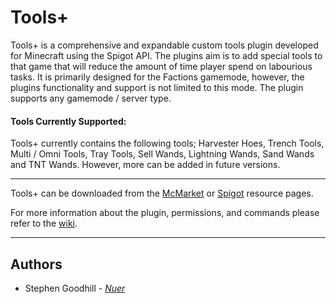 # Tools+
Tools+ is a comprehensive and expandable custom tools plugin developed for Minecraft using the Spigot API. The plugins aim is to add special tools to that game that will reduce the amount of time player spend on labourious tasks. It is primarily designed for the Factions gamemode, however, the plugins functionality and support is not limited to this mode. The plugin supports any gamemode / server type.

#### Tools Currently Supported:
Tools+ currently contains the following tools; Harvester Hoes, Trench Tools, Multi / Omni Tools, Tray Tools, Sell Wands, Lightning Wands, Sand Wands and TNT Wands. However, more can be added in future versions.

---

Tools+ can be downloaded from the [McMarket](https://www.mc-market.org/resources/7291/) or [Spigot](https://www.spigotmc.org/resources/tools.66897/) resource pages.

For more information about the plugin, permissions, and commands please refer to the [wiki](https://github.com/nbdSteve/ToolsPlus/wiki).

---

## Authors
* Stephen Goodhill - *[Nuer](https://nuer.dev)*
